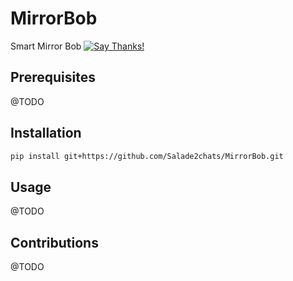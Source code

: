 # MirrorBob
Smart Mirror Bob 
[![Say Thanks!](https://img.shields.io/badge/Say%20Thanks-!-1EAEDB.svg)](https://saythanks.io/to/wibimaster)

## Prerequisites

@TODO

## Installation

```bash
pip install git+https://github.com/Salade2chats/MirrorBob.git
```

## Usage

@TODO

## Contributions

@TODO
